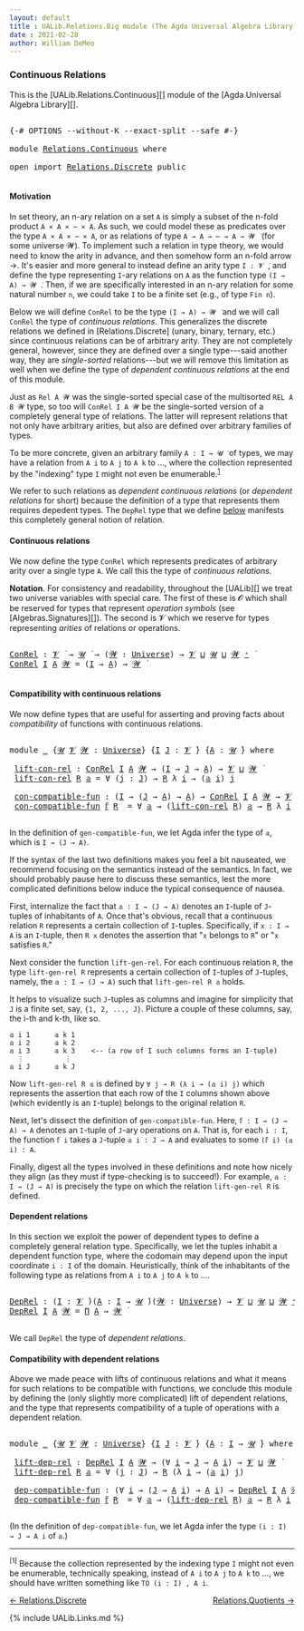 ```yaml
---
layout: default
title : UALib.Relations.Big module (The Agda Universal Algebra Library)
date : 2021-02-28
author: William DeMeo
---
```


### <a id="big-relations">Continuous Relations</a>

This is the [UALib.Relations.Continuous][] module of the [Agda Universal Algebra Library][].

<pre class="Agda">

<a id="298" class="Symbol">{-#</a> <a id="302" class="Keyword">OPTIONS</a> <a id="310" class="Pragma">--without-K</a> <a id="322" class="Pragma">--exact-split</a> <a id="336" class="Pragma">--safe</a> <a id="343" class="Symbol">#-}</a>

<a id="348" class="Keyword">module</a> <a id="355" href="Relations.Continuous.html" class="Module">Relations.Continuous</a> <a id="376" class="Keyword">where</a>

<a id="383" class="Keyword">open</a> <a id="388" class="Keyword">import</a> <a id="395" href="Relations.Discrete.html" class="Module">Relations.Discrete</a> <a id="414" class="Keyword">public</a>

</pre>

#### <a id="motivation">Motivation</a>
In set theory, an n-ary relation on a set `A` is simply a subset of the n-fold product `A × A × ⋯ × A`.  As such, we could model these as predicates over the type `A × A × ⋯ × A`, or as relations of type `A → A → ⋯ → A → 𝓦 ̇` (for some universe 𝓦).  To implement such a relation in type theory, we would need to know the arity in advance, and then somehow form an n-fold arrow →.  It's easier and more general to instead define an arity type `I : 𝓥 ̇`, and define the type representing `I`-ary relations on `A` as the function type `(I → A) → 𝓦 ̇`.  Then, if we are specifically interested in an n-ary relation for some natural number `n`, we could take `I` to be a finite set (e.g., of type `Fin n`).

Below we will define `ConRel` to be the type `(I → A) → 𝓦 ̇` and we will call `ConRel` the type of *continuous relations*.  This generalizes the discrete relations we defined in [Relations.Discrete] (unary, binary, ternary, etc.) since continuous relations can be of arbitrary arity.  They are not completely general, however, since they are defined over a single type---said another way, they are *single-sorted* relations---but we will remove this limitation as well when we define the type of *dependent continuous relations* at the end of this module.

Just as `Rel A 𝓦` was the single-sorted special case of the multisorted `REL A B 𝓦` type, so too will `ConRel I A 𝓦` be the single-sorted version of a completely general type of relations. The latter will represent relations that not only have arbitrary arities, but also are defined over arbitrary families of types.

To be more concrete, given an arbitrary family `A : I → 𝓤 ̇` of types, we may have a relation from `A i` to `A j` to `A k` to …, where the collection represented by the "indexing" type `I` might not even be enumerable.<sup>[1](Relations.Continuous.html#fn1)</sup>

We refer to such relations as *dependent continuous relations* (or *dependent relations* for short) because the definition of a type that represents them requires depedent types.  The `DepRel` type that we define [below](Relations.Continuous.html#dependent-relations) manifests this completely general notion of relation.

#### <a id="continuous-relations">Continuous relations</a>

We now define the type `ConRel` which represents predicates of arbitrary arity over a single type `A`. We call this the type of *continuous relations*.

**Notation**. For consistency and readability, throughout the [UALib][] we treat two universe variables with special care.  The first of these is 𝓞 which shall be reserved for types that represent *operation symbols* (see [Algebras.Signatures][]). The second is 𝓥 which we reserve for types representing *arities* of relations or operations.

<pre class="Agda">

<a id="ConRel"></a><a id="3210" href="Relations.Continuous.html#3210" class="Function">ConRel</a> <a id="3217" class="Symbol">:</a> <a id="3219" href="Universes.html#262" class="Generalizable">𝓥</a> <a id="3221" href="Universes.html#403" class="Function Operator">̇</a> <a id="3223" class="Symbol">→</a> <a id="3225" href="Universes.html#260" class="Generalizable">𝓤</a> <a id="3227" href="Universes.html#403" class="Function Operator">̇</a> <a id="3229" class="Symbol">→</a> <a id="3231" class="Symbol">(</a><a id="3232" href="Relations.Continuous.html#3232" class="Bound">𝓦</a> <a id="3234" class="Symbol">:</a> <a id="3236" href="Universes.html#205" class="Postulate">Universe</a><a id="3244" class="Symbol">)</a> <a id="3246" class="Symbol">→</a> <a id="3248" href="Universes.html#262" class="Generalizable">𝓥</a> <a id="3250" href="Agda.Primitive.html#636" class="Primitive Operator">⊔</a> <a id="3252" href="Universes.html#260" class="Generalizable">𝓤</a> <a id="3254" href="Agda.Primitive.html#636" class="Primitive Operator">⊔</a> <a id="3256" href="Relations.Continuous.html#3232" class="Bound">𝓦</a> <a id="3258" href="Universes.html#181" class="Primitive Operator">⁺</a> <a id="3260" href="Universes.html#403" class="Function Operator">̇</a>
<a id="3262" href="Relations.Continuous.html#3210" class="Function">ConRel</a> <a id="3269" href="Relations.Continuous.html#3269" class="Bound">I</a> <a id="3271" href="Relations.Continuous.html#3271" class="Bound">A</a> <a id="3273" href="Relations.Continuous.html#3273" class="Bound">𝓦</a> <a id="3275" class="Symbol">=</a> <a id="3277" class="Symbol">(</a><a id="3278" href="Relations.Continuous.html#3269" class="Bound">I</a> <a id="3280" class="Symbol">→</a> <a id="3282" href="Relations.Continuous.html#3271" class="Bound">A</a><a id="3283" class="Symbol">)</a> <a id="3285" class="Symbol">→</a> <a id="3287" href="Relations.Continuous.html#3273" class="Bound">𝓦</a> <a id="3289" href="Universes.html#403" class="Function Operator">̇</a>

</pre>


#### <a id="compatibility-with-continuous-relations">Compatibility with continuous relations</a>

We now define types that are useful for asserting and proving facts about *compatibility* of functions with continuous relations.

<pre class="Agda">

<a id="3548" class="Keyword">module</a> <a id="3555" href="Relations.Continuous.html#3555" class="Module">_</a> <a id="3557" class="Symbol">{</a><a id="3558" href="Relations.Continuous.html#3558" class="Bound">𝓤</a> <a id="3560" href="Relations.Continuous.html#3560" class="Bound">𝓥</a> <a id="3562" href="Relations.Continuous.html#3562" class="Bound">𝓦</a> <a id="3564" class="Symbol">:</a> <a id="3566" href="Universes.html#205" class="Postulate">Universe</a><a id="3574" class="Symbol">}</a> <a id="3576" class="Symbol">{</a><a id="3577" href="Relations.Continuous.html#3577" class="Bound">I</a> <a id="3579" href="Relations.Continuous.html#3579" class="Bound">J</a> <a id="3581" class="Symbol">:</a> <a id="3583" href="Relations.Continuous.html#3560" class="Bound">𝓥</a> <a id="3585" href="Universes.html#403" class="Function Operator">̇</a><a id="3586" class="Symbol">}</a> <a id="3588" class="Symbol">{</a><a id="3589" href="Relations.Continuous.html#3589" class="Bound">A</a> <a id="3591" class="Symbol">:</a> <a id="3593" href="Relations.Continuous.html#3558" class="Bound">𝓤</a> <a id="3595" href="Universes.html#403" class="Function Operator">̇</a><a id="3596" class="Symbol">}</a> <a id="3598" class="Keyword">where</a>

 <a id="3606" href="Relations.Continuous.html#3606" class="Function">lift-con-rel</a> <a id="3619" class="Symbol">:</a> <a id="3621" href="Relations.Continuous.html#3210" class="Function">ConRel</a> <a id="3628" href="Relations.Continuous.html#3577" class="Bound">I</a> <a id="3630" href="Relations.Continuous.html#3589" class="Bound">A</a> <a id="3632" href="Relations.Continuous.html#3562" class="Bound">𝓦</a> <a id="3634" class="Symbol">→</a> <a id="3636" class="Symbol">(</a><a id="3637" href="Relations.Continuous.html#3577" class="Bound">I</a> <a id="3639" class="Symbol">→</a> <a id="3641" href="Relations.Continuous.html#3579" class="Bound">J</a> <a id="3643" class="Symbol">→</a> <a id="3645" href="Relations.Continuous.html#3589" class="Bound">A</a><a id="3646" class="Symbol">)</a> <a id="3648" class="Symbol">→</a> <a id="3650" href="Relations.Continuous.html#3560" class="Bound">𝓥</a> <a id="3652" href="Agda.Primitive.html#636" class="Primitive Operator">⊔</a> <a id="3654" href="Relations.Continuous.html#3562" class="Bound">𝓦</a> <a id="3656" href="Universes.html#403" class="Function Operator">̇</a>
 <a id="3659" href="Relations.Continuous.html#3606" class="Function">lift-con-rel</a> <a id="3672" href="Relations.Continuous.html#3672" class="Bound">R</a> <a id="3674" href="Relations.Continuous.html#3674" class="Bound">𝕒</a> <a id="3676" class="Symbol">=</a> <a id="3678" class="Symbol">∀</a> <a id="3680" class="Symbol">(</a><a id="3681" href="Relations.Continuous.html#3681" class="Bound">j</a> <a id="3683" class="Symbol">:</a> <a id="3685" href="Relations.Continuous.html#3579" class="Bound">J</a><a id="3686" class="Symbol">)</a> <a id="3688" class="Symbol">→</a> <a id="3690" href="Relations.Continuous.html#3672" class="Bound">R</a> <a id="3692" class="Symbol">λ</a> <a id="3694" href="Relations.Continuous.html#3694" class="Bound">i</a> <a id="3696" class="Symbol">→</a> <a id="3698" class="Symbol">(</a><a id="3699" href="Relations.Continuous.html#3674" class="Bound">𝕒</a> <a id="3701" href="Relations.Continuous.html#3694" class="Bound">i</a><a id="3702" class="Symbol">)</a> <a id="3704" href="Relations.Continuous.html#3681" class="Bound">j</a>

 <a id="3708" href="Relations.Continuous.html#3708" class="Function">con-compatible-fun</a> <a id="3727" class="Symbol">:</a> <a id="3729" class="Symbol">(</a><a id="3730" href="Relations.Continuous.html#3577" class="Bound">I</a> <a id="3732" class="Symbol">→</a> <a id="3734" class="Symbol">(</a><a id="3735" href="Relations.Continuous.html#3579" class="Bound">J</a> <a id="3737" class="Symbol">→</a> <a id="3739" href="Relations.Continuous.html#3589" class="Bound">A</a><a id="3740" class="Symbol">)</a> <a id="3742" class="Symbol">→</a> <a id="3744" href="Relations.Continuous.html#3589" class="Bound">A</a><a id="3745" class="Symbol">)</a> <a id="3747" class="Symbol">→</a> <a id="3749" href="Relations.Continuous.html#3210" class="Function">ConRel</a> <a id="3756" href="Relations.Continuous.html#3577" class="Bound">I</a> <a id="3758" href="Relations.Continuous.html#3589" class="Bound">A</a> <a id="3760" href="Relations.Continuous.html#3562" class="Bound">𝓦</a> <a id="3762" class="Symbol">→</a> <a id="3764" href="Relations.Continuous.html#3560" class="Bound">𝓥</a> <a id="3766" href="Agda.Primitive.html#636" class="Primitive Operator">⊔</a> <a id="3768" href="Relations.Continuous.html#3558" class="Bound">𝓤</a> <a id="3770" href="Agda.Primitive.html#636" class="Primitive Operator">⊔</a> <a id="3772" href="Relations.Continuous.html#3562" class="Bound">𝓦</a> <a id="3774" href="Universes.html#403" class="Function Operator">̇</a>
 <a id="3777" href="Relations.Continuous.html#3708" class="Function">con-compatible-fun</a> <a id="3796" href="Relations.Continuous.html#3796" class="Bound">𝕗</a> <a id="3798" href="Relations.Continuous.html#3798" class="Bound">R</a>  <a id="3801" class="Symbol">=</a> <a id="3803" class="Symbol">∀</a> <a id="3805" href="Relations.Continuous.html#3805" class="Bound">𝕒</a> <a id="3807" class="Symbol">→</a> <a id="3809" class="Symbol">(</a><a id="3810" href="Relations.Continuous.html#3606" class="Function">lift-con-rel</a> <a id="3823" href="Relations.Continuous.html#3798" class="Bound">R</a><a id="3824" class="Symbol">)</a> <a id="3826" href="Relations.Continuous.html#3805" class="Bound">𝕒</a> <a id="3828" class="Symbol">→</a> <a id="3830" href="Relations.Continuous.html#3798" class="Bound">R</a> <a id="3832" class="Symbol">λ</a> <a id="3834" href="Relations.Continuous.html#3834" class="Bound">i</a> <a id="3836" class="Symbol">→</a> <a id="3838" class="Symbol">(</a><a id="3839" href="Relations.Continuous.html#3796" class="Bound">𝕗</a> <a id="3841" href="Relations.Continuous.html#3834" class="Bound">i</a><a id="3842" class="Symbol">)</a> <a id="3844" class="Symbol">(</a><a id="3845" href="Relations.Continuous.html#3805" class="Bound">𝕒</a> <a id="3847" href="Relations.Continuous.html#3834" class="Bound">i</a><a id="3848" class="Symbol">)</a>

</pre>

In the definition of `gen-compatible-fun`, we let Agda infer the type of `𝕒`, which is `I → (J → A)`.

If the syntax of the last two definitions makes you feel a bit nauseated, we recommend focusing on the semantics instead of the semantics.  In fact, we should probably pause here to discuss these semantics, lest the more complicated definitions below induce the typical consequence of nausea.

First, internalize the fact that `𝕒 : I → (J → A)` denotes an `I`-tuple of `J`-tuples of inhabitants of `A`. Once that's obvious, recall that a continuous relation `R` represents a certain collection of `I`-tuples. Specifically, if `x : I → A` is an `I`-tuple, then `R x` denotes the assertion that "`x` belongs to `R`" or "`x` satisfies `R`."

Next consider the function `lift-gen-rel`.  For each continuous relation `R`, the type `lift-gen-rel R` represents a certain collection of `I`-tuples of `J`-tuples, namely, the `𝕒 : I → (J → A)` such that `lift-gen-rel R 𝕒` holds.

It helps to visualize such `J`-tuples as columns and imagine for simplicity that `J` is a finite set, say, `{1, 2, ..., J}`.  Picture a couple of these columns, say, the i-th and k-th, like so.

```
𝕒 i 1      𝕒 k 1
𝕒 i 2      𝕒 k 2
𝕒 i 3      𝕒 k 3    <-- (a row of I such columns forms an I-tuple)
  ⋮          ⋮
𝕒 i J      𝕒 k J
```

Now `lift-gen-rel R 𝕒` is defined by `∀ j → R (λ i → (𝕒 i) j)` which represents the assertion that each row of the `I` columns shown above (which evidently is an `I`-tuple) belongs to the original relation `R`.

Next, let's dissect the definition of `gen-compatible-fun`.  Here, `𝕗 : I → (J → A) → A` denotes an `I`-tuple of `J`-ary operations on `A`.  That is, for each `i : I`, the function `𝕗 i` takes a `J`-tuple `𝕒 i : J → A` and evaluates to some `(𝕗 i) (𝕒 i) : A`.

Finally, digest all the types involved in these definitions and note how nicely they align (as they must if type-checking is to succeed!).  For example, `𝕒 : I → (J → A)` is precisely the type on which the relation `lift-gen-rel R` is defined.


#### <a id="dependent-relations">Dependent relations</a>

In this section we exploit the power of dependent types to define a completely general relation type.  Specifically, we let the tuples inhabit a dependent function type, where the codomain may depend upon the input coordinate `i : I` of the domain. Heuristically, think of the inhabitants of the following type as relations from `A i` to `A j` to `A k` to ….

<pre class="Agda">

<a id="DepRel"></a><a id="6325" href="Relations.Continuous.html#6325" class="Function">DepRel</a> <a id="6332" class="Symbol">:</a> <a id="6334" class="Symbol">(</a><a id="6335" href="Relations.Continuous.html#6335" class="Bound">I</a> <a id="6337" class="Symbol">:</a> <a id="6339" href="Universes.html#262" class="Generalizable">𝓥</a> <a id="6341" href="Universes.html#403" class="Function Operator">̇</a><a id="6342" class="Symbol">)(</a><a id="6344" href="Relations.Continuous.html#6344" class="Bound">A</a> <a id="6346" class="Symbol">:</a> <a id="6348" href="Relations.Continuous.html#6335" class="Bound">I</a> <a id="6350" class="Symbol">→</a> <a id="6352" href="Universes.html#260" class="Generalizable">𝓤</a> <a id="6354" href="Universes.html#403" class="Function Operator">̇</a><a id="6355" class="Symbol">)(</a><a id="6357" href="Relations.Continuous.html#6357" class="Bound">𝓦</a> <a id="6359" class="Symbol">:</a> <a id="6361" href="Universes.html#205" class="Postulate">Universe</a><a id="6369" class="Symbol">)</a> <a id="6371" class="Symbol">→</a> <a id="6373" href="Universes.html#262" class="Generalizable">𝓥</a> <a id="6375" href="Agda.Primitive.html#636" class="Primitive Operator">⊔</a> <a id="6377" href="Universes.html#260" class="Generalizable">𝓤</a> <a id="6379" href="Agda.Primitive.html#636" class="Primitive Operator">⊔</a> <a id="6381" href="Relations.Continuous.html#6357" class="Bound">𝓦</a> <a id="6383" href="Universes.html#181" class="Primitive Operator">⁺</a> <a id="6385" href="Universes.html#403" class="Function Operator">̇</a>
<a id="6387" href="Relations.Continuous.html#6325" class="Function">DepRel</a> <a id="6394" href="Relations.Continuous.html#6394" class="Bound">I</a> <a id="6396" href="Relations.Continuous.html#6396" class="Bound">A</a> <a id="6398" href="Relations.Continuous.html#6398" class="Bound">𝓦</a> <a id="6400" class="Symbol">=</a> <a id="6402" href="MGS-MLTT.html#3562" class="Function">Π</a> <a id="6404" href="Relations.Continuous.html#6396" class="Bound">A</a> <a id="6406" class="Symbol">→</a> <a id="6408" href="Relations.Continuous.html#6398" class="Bound">𝓦</a> <a id="6410" href="Universes.html#403" class="Function Operator">̇</a>

</pre>

We call `DepRel` the type of *dependent relations*.

#### <a id="compatibility-with-dependent-relations">Compatibility with dependent relations</a>

Above we made peace with lifts of continuous relations and what it means for such relations to be compatible with functions, we conclude this module by defining the (only slightly more complicated) lift of dependent relations, and the type that represents compatibility of a tuple of operations with a dependent relation.

<pre class="Agda">

<a id="6911" class="Keyword">module</a> <a id="6918" href="Relations.Continuous.html#6918" class="Module">_</a> <a id="6920" class="Symbol">{</a><a id="6921" href="Relations.Continuous.html#6921" class="Bound">𝓤</a> <a id="6923" href="Relations.Continuous.html#6923" class="Bound">𝓥</a> <a id="6925" href="Relations.Continuous.html#6925" class="Bound">𝓦</a> <a id="6927" class="Symbol">:</a> <a id="6929" href="Universes.html#205" class="Postulate">Universe</a><a id="6937" class="Symbol">}</a> <a id="6939" class="Symbol">{</a><a id="6940" href="Relations.Continuous.html#6940" class="Bound">I</a> <a id="6942" href="Relations.Continuous.html#6942" class="Bound">J</a> <a id="6944" class="Symbol">:</a> <a id="6946" href="Relations.Continuous.html#6923" class="Bound">𝓥</a> <a id="6948" href="Universes.html#403" class="Function Operator">̇</a><a id="6949" class="Symbol">}</a> <a id="6951" class="Symbol">{</a><a id="6952" href="Relations.Continuous.html#6952" class="Bound">A</a> <a id="6954" class="Symbol">:</a> <a id="6956" href="Relations.Continuous.html#6940" class="Bound">I</a> <a id="6958" class="Symbol">→</a> <a id="6960" href="Relations.Continuous.html#6921" class="Bound">𝓤</a> <a id="6962" href="Universes.html#403" class="Function Operator">̇</a><a id="6963" class="Symbol">}</a> <a id="6965" class="Keyword">where</a>

 <a id="6973" href="Relations.Continuous.html#6973" class="Function">lift-dep-rel</a> <a id="6986" class="Symbol">:</a> <a id="6988" href="Relations.Continuous.html#6325" class="Function">DepRel</a> <a id="6995" href="Relations.Continuous.html#6940" class="Bound">I</a> <a id="6997" href="Relations.Continuous.html#6952" class="Bound">A</a> <a id="6999" href="Relations.Continuous.html#6925" class="Bound">𝓦</a> <a id="7001" class="Symbol">→</a> <a id="7003" class="Symbol">(∀</a> <a id="7006" href="Relations.Continuous.html#7006" class="Bound">i</a> <a id="7008" class="Symbol">→</a> <a id="7010" href="Relations.Continuous.html#6942" class="Bound">J</a> <a id="7012" class="Symbol">→</a> <a id="7014" href="Relations.Continuous.html#6952" class="Bound">A</a> <a id="7016" href="Relations.Continuous.html#7006" class="Bound">i</a><a id="7017" class="Symbol">)</a> <a id="7019" class="Symbol">→</a> <a id="7021" href="Relations.Continuous.html#6923" class="Bound">𝓥</a> <a id="7023" href="Agda.Primitive.html#636" class="Primitive Operator">⊔</a> <a id="7025" href="Relations.Continuous.html#6925" class="Bound">𝓦</a> <a id="7027" href="Universes.html#403" class="Function Operator">̇</a>
 <a id="7030" href="Relations.Continuous.html#6973" class="Function">lift-dep-rel</a> <a id="7043" href="Relations.Continuous.html#7043" class="Bound">R</a> <a id="7045" href="Relations.Continuous.html#7045" class="Bound">𝕒</a> <a id="7047" class="Symbol">=</a> <a id="7049" class="Symbol">∀</a> <a id="7051" class="Symbol">(</a><a id="7052" href="Relations.Continuous.html#7052" class="Bound">j</a> <a id="7054" class="Symbol">:</a> <a id="7056" href="Relations.Continuous.html#6942" class="Bound">J</a><a id="7057" class="Symbol">)</a> <a id="7059" class="Symbol">→</a> <a id="7061" href="Relations.Continuous.html#7043" class="Bound">R</a> <a id="7063" class="Symbol">(λ</a> <a id="7066" href="Relations.Continuous.html#7066" class="Bound">i</a> <a id="7068" class="Symbol">→</a> <a id="7070" class="Symbol">(</a><a id="7071" href="Relations.Continuous.html#7045" class="Bound">𝕒</a> <a id="7073" href="Relations.Continuous.html#7066" class="Bound">i</a><a id="7074" class="Symbol">)</a> <a id="7076" href="Relations.Continuous.html#7052" class="Bound">j</a><a id="7077" class="Symbol">)</a>

 <a id="7081" href="Relations.Continuous.html#7081" class="Function">dep-compatible-fun</a> <a id="7100" class="Symbol">:</a> <a id="7102" class="Symbol">(∀</a> <a id="7105" href="Relations.Continuous.html#7105" class="Bound">i</a> <a id="7107" class="Symbol">→</a> <a id="7109" class="Symbol">(</a><a id="7110" href="Relations.Continuous.html#6942" class="Bound">J</a> <a id="7112" class="Symbol">→</a> <a id="7114" href="Relations.Continuous.html#6952" class="Bound">A</a> <a id="7116" href="Relations.Continuous.html#7105" class="Bound">i</a><a id="7117" class="Symbol">)</a> <a id="7119" class="Symbol">→</a> <a id="7121" href="Relations.Continuous.html#6952" class="Bound">A</a> <a id="7123" href="Relations.Continuous.html#7105" class="Bound">i</a><a id="7124" class="Symbol">)</a> <a id="7126" class="Symbol">→</a> <a id="7128" href="Relations.Continuous.html#6325" class="Function">DepRel</a> <a id="7135" href="Relations.Continuous.html#6940" class="Bound">I</a> <a id="7137" href="Relations.Continuous.html#6952" class="Bound">A</a> <a id="7139" href="Relations.Continuous.html#6925" class="Bound">𝓦</a> <a id="7141" class="Symbol">→</a> <a id="7143" href="Relations.Continuous.html#6923" class="Bound">𝓥</a> <a id="7145" href="Agda.Primitive.html#636" class="Primitive Operator">⊔</a> <a id="7147" href="Relations.Continuous.html#6921" class="Bound">𝓤</a> <a id="7149" href="Agda.Primitive.html#636" class="Primitive Operator">⊔</a> <a id="7151" href="Relations.Continuous.html#6925" class="Bound">𝓦</a> <a id="7153" href="Universes.html#403" class="Function Operator">̇</a>
 <a id="7156" href="Relations.Continuous.html#7081" class="Function">dep-compatible-fun</a> <a id="7175" href="Relations.Continuous.html#7175" class="Bound">𝕗</a> <a id="7177" href="Relations.Continuous.html#7177" class="Bound">R</a>  <a id="7180" class="Symbol">=</a> <a id="7182" class="Symbol">∀</a> <a id="7184" href="Relations.Continuous.html#7184" class="Bound">𝕒</a> <a id="7186" class="Symbol">→</a> <a id="7188" class="Symbol">(</a><a id="7189" href="Relations.Continuous.html#6973" class="Function">lift-dep-rel</a> <a id="7202" href="Relations.Continuous.html#7177" class="Bound">R</a><a id="7203" class="Symbol">)</a> <a id="7205" href="Relations.Continuous.html#7184" class="Bound">𝕒</a> <a id="7207" class="Symbol">→</a> <a id="7209" href="Relations.Continuous.html#7177" class="Bound">R</a> <a id="7211" class="Symbol">λ</a> <a id="7213" href="Relations.Continuous.html#7213" class="Bound">i</a> <a id="7215" class="Symbol">→</a> <a id="7217" class="Symbol">(</a><a id="7218" href="Relations.Continuous.html#7175" class="Bound">𝕗</a> <a id="7220" href="Relations.Continuous.html#7213" class="Bound">i</a><a id="7221" class="Symbol">)(</a><a id="7223" href="Relations.Continuous.html#7184" class="Bound">𝕒</a> <a id="7225" href="Relations.Continuous.html#7213" class="Bound">i</a><a id="7226" class="Symbol">)</a>

</pre>

(In the definition of `dep-compatible-fun`, we let Agda infer the type `(i : I) → J → A i` of `𝕒`.)


--------------------------------------

<sup>[1]</sup><span class="footnote" id="fn1"> Because the collection represented by the indexing type `I` might not even be enumerable, technically speaking, instead of `A i` to `A j` to `A k` to ..., we should have written something like `TO (i : I) , A i`.</span>


<p></p>

[← Relations.Discrete](Relations.Discrete.html)
<span style="float:right;">[Relations.Quotients →](Relations.Quotients.html)</span>

{% include UALib.Links.md %}
